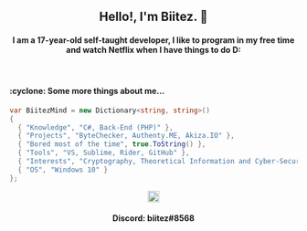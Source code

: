 <h2 align="center">Hello!, I'm Biitez. 👋</h2>

<h4 align="center">I am a 17-year-old self-taught developer, I like to program in my free time and watch Netflix when I have things to do D:</h4>

<br>

<h4>:cyclone: Some more things about me...</h4>

```csharp
var BiitezMind = new Dictionary<string, string>()
{
  { "Knowledge", "C#, Back-End (PHP)" },
  { "Projects", "ByteChecker, Authenty.ME, Akiza.IO" },
  { "Bored most of the time", true.ToString() },
  { "Tools", "VS, Sublime, Rider, GitHub" },
  { "Interests", "Cryptography, Theoretical Information and Cyber-Security" },
  { "OS", "Windows 10" }
};
```

<p align="center">
  <a href="https://twitter.com/xto" target="blank"><img align="center" src="https://cdn.jsdelivr.net/npm/simple-icons@3.0.1/icons/twitter.svg" alt="biitez" height="20" width="20" /></a>
</p>
            
</p>
<h4 align="center"> Discord: biitez#8568 </h4>
